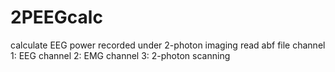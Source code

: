 # 2PEEGcalc
 calculate EEG power recorded under 2-photon imaging
read abf file
channel 1: EEG
channel 2: EMG
channel 3: 2-photon scanning
